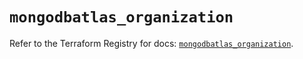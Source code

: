 # `mongodbatlas_organization`

Refer to the Terraform Registry for docs: [`mongodbatlas_organization`](https://registry.terraform.io/providers/mongodb/mongodbatlas/1.15.3/docs/resources/organization).
